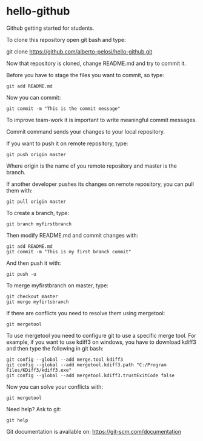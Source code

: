 # hello-github
Github getting started for students.

To clone this repository open git bash and type:

git clone https://github.com/alberto-pelosi/hello-github.git

Now that repository is cloned, change README.md and try to commit it.

Before you have to stage the files you want to commit, so type:
```
git add README.md
```
Now you can commit:
```
git commit -m "This is the commit message"
```
To improve team-work it is important to write meaningful commit messages.

Commit command sends your changes to your local repository.

If you want to push it on remote repository, type:
```
git push origin master
```
Where origin is the name of you remote repository and master is the branch.

If another developer pushes its changes on remote repository, you can pull them with:
```
git pull origin master
```
To create a branch, type:
```
git branch myfirstbranch
```
Then modify README.md and commit changes with:
```
git add README.md
git commit -m "This is my first branch commit"
```
And then push it with:
```
git push -u
```

To merge myfirstbranch on master, type:
```
git checkout master
git merge myfirtsbranch
```

If there are conflicts you need to resolve them using mergetool:

```
git mergetool
```

To use mergetool you need to configure git to use a specific merge tool.
For example, if you want to use kdiff3 on windows, you have to download kdiff3 and then type the following in git bash:

```
git config --global --add merge.tool kdiff3
git config --global --add mergetool.kdiff3.path "C:/Program Files/KDiff3/kdiff3.exe"
git config --global --add mergetool.kdiff3.trustExitCode false
```

Now you can solve your conflicts with:

```
git mergetool
```

Need help? Ask to git:
```
git help
```

Git documentation is available on: https://git-scm.com/documentation

